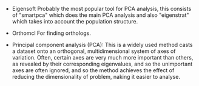 
* Eigensoft
Probably the most popular tool for PCA analysis, this consists of "smartpca" which does the main PCA analysis and also "eigenstrat" which takes into account the population structure.



* Orthomcl
For finding orthologs.

* Principal component analysis (PCA):
This is a widely used method casts a dataset onto an orthogonal, multidimensional system of axes of variation. Often, certain axes are very much more important than others, as revealed by their corresponding eigenvalues, and so the unimportant axes are often ignored, and so the method achieves the effect of reducing the dimensionality of problem, naking it easier to analyse.
